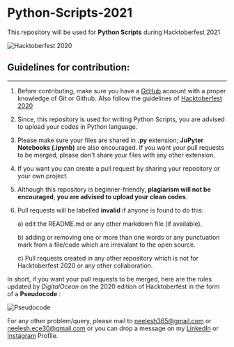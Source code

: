 # Python-Scripts-2021
This repository will be used for **Python Scripts** during Hacktoberfest 2021

![Hacktoberfest 2020](https://github.com/biswas-neelesh96/C-Cpp-Scripts-2021/blob/main/Screenshot%20(3040).png)

## Guidelines for contribution:
---

1) Before contributing, make sure you have a [GitHub](https://github.com) acoount with a proper knowledge of Git or Github. Also follow the guidelines of [Hacktoberfest 2020](https://hacktoberfest.digitalocean.com/resources)

2) Since, this repository is used for writing Python Scripts, you are advised to upload your codes in Python language.

3) Please make sure your files are shared in **.py** extension; **JuPyter Notebooks (.ipynb)** are also encouraged. If you want your pull requests to be merged, please don't share your files with any other extension.   

4) If you want you can create a pull request by sharing your repository or your own project.

5) Although this repository is beginner-friendly, **plagiarism will not be encouraged**, **you are advised to upload your clean codes**. 

6) Pull requests will be labelled **invalid** if anyone is found to do this:

	a) edit the README.md or any other markdown file (if available).
	
	b) adding or removing one or more than one words or any punctuation mark from a file/code which are irrevalant to the open source.
	
	c) Pull requests created in any other repository which is not for Hacktoberfest 2020 or any other collaboration.

 In short, if you want your pull requests to be merged, here are the rules updated by *DigitalOcean* on the 2020 edition of Hacktoberfest in the form of a **Pseudocode** :
 
 ![Pseudocode](https://github.com/biswas-neelesh96/Python-Scripts/blob/master/H20-Images/Screenshot-(903).png)

For any other problem/query, please mail to [neelesh365@gmail.com](mailto:neelesh365@gmail.com) or [neelesh.ece30@gmail.com](mailto:neelesh.ece30@gmail.com) or you can drop a message on my [LinkedIn](https://www.linkedin.com/in/neelesh-biswas-88a255142/) or [Instagram](https://www.instagram.com/sonai_sunshine96/) Profile.
